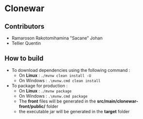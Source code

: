 # Clonewar 

## Contributors
* Ramaroson Rakotomihamina "Sacane" Johan
* Tellier Quentin

## How to build
* To download dependencies using the following command :
   * On **Linux** :
  ```./mvnw clean install -U```
   * On Windows : ```.\mvnw.cmd clean install```
* To package for production :
  * On **Linux** :
         ```./mvnw package```
  * On Windows : ```.\mvnw.cmd package```
  * The **front** files will be generated in the **src/main/clonewar-front/public/** folder
  * the executable jar will be generated in the **target** folder